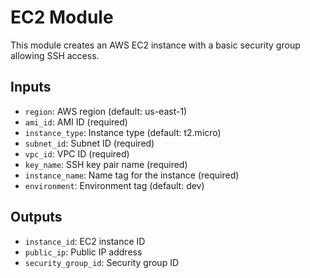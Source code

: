 # EC2 Module
This module creates an AWS EC2 instance with a basic security group allowing SSH access.

## Inputs
- `region`: AWS region (default: us-east-1)
- `ami_id`: AMI ID (required)
- `instance_type`: Instance type (default: t2.micro)
- `subnet_id`: Subnet ID (required)
- `vpc_id`: VPC ID (required)
- `key_name`: SSH key pair name (required)
- `instance_name`: Name tag for the instance (required)
- `environment`: Environment tag (default: dev)

## Outputs
- `instance_id`: EC2 instance ID
- `public_ip`: Public IP address
- `security_group_id`: Security group ID